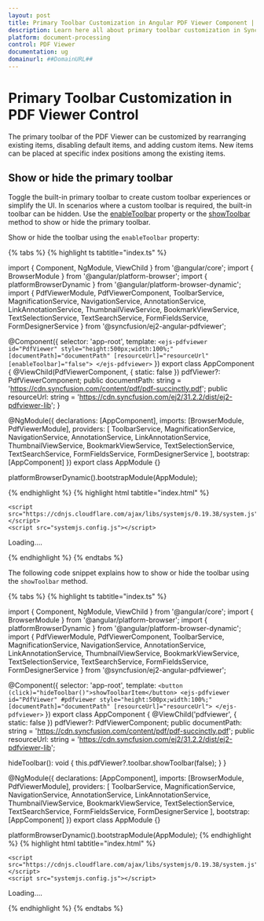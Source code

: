 ```yaml
---
layout: post
title: Primary Toolbar Customization in Angular PDF Viewer Component | Syncfusion
description: Learn here all about primary toolbar customization in Syncfusion Angular PDF Viewer component of Syncfusion Essential JS 2 and more.
platform: document-processing
control: PDF Viewer
documentation: ug
domainurl: ##DomainURL##
---
```


# Primary Toolbar Customization in PDF Viewer Control

The primary toolbar of the PDF Viewer can be customized by rearranging existing items, disabling default items, and adding custom items. New items can be placed at specific index positions among the existing items.

## Show or hide the primary toolbar

Toggle the built-in primary toolbar to create custom toolbar experiences or simplify the UI. In scenarios where a custom toolbar is required, the built-in toolbar can be hidden. Use the [enableToolbar](https://ej2.syncfusion.com/angular/documentation/api/pdfviewer/pdfViewerModel/#enabletoolbar) property or the [showToolbar](https://ej2.syncfusion.com/angular/documentation/api/pdfviewer/toolbar/#showtoolbar) method to show or hide the primary toolbar.

Show or hide the toolbar using the `enableToolbar` property:

{% tabs %}
{% highlight ts tabtitle="index.ts" %}

import { Component, NgModule, ViewChild } from '@angular/core';
import { BrowserModule } from '@angular/platform-browser';
import { platformBrowserDynamic } from '@angular/platform-browser-dynamic';
import { PdfViewerModule, PdfViewerComponent, ToolbarService, MagnificationService, NavigationService, AnnotationService, LinkAnnotationService, ThumbnailViewService, BookmarkViewService, TextSelectionService, TextSearchService, FormFieldsService, FormDesignerService } from '@syncfusion/ej2-angular-pdfviewer';

@Component({
  selector: 'app-root',
  template: `
    <ejs-pdfviewer id="PdfViewer"
      style="height:500px;width:100%;"
      [documentPath]="documentPath"
      [resourceUrl]="resourceUrl"
      [enableToolbar]="false">
    </ejs-pdfviewer>
  `
})
export class AppComponent {
  @ViewChild(PdfViewerComponent, { static: false }) pdfViewer?: PdfViewerComponent;
  public documentPath: string = 'https://cdn.syncfusion.com/content/pdf/pdf-succinctly.pdf';
  public resourceUrl: string = 'https://cdn.syncfusion.com/ej2/31.2.2/dist/ej2-pdfviewer-lib';
}

@NgModule({
  declarations: [AppComponent],
  imports: [BrowserModule, PdfViewerModule],
  providers: [
    ToolbarService, MagnificationService, NavigationService, AnnotationService, LinkAnnotationService,
    ThumbnailViewService, BookmarkViewService, TextSelectionService, TextSearchService,
    FormFieldsService, FormDesignerService
  ],
  bootstrap: [AppComponent]
})
export class AppModule {}

platformBrowserDynamic().bootstrapModule(AppModule);

{% endhighlight %}
{% highlight html tabtitle="index.html" %}

<!DOCTYPE html>
<html lang="en">

<head>
    <title>EJ2 PDF Viewer</title>
    <meta charset="utf-8" />
    <meta name="viewport" content="width=device-width, initial-scale=1.0" />
    <meta name="description" content="Angular PDF Viewer Control" />
    <meta name="author" content="Syncfusion" />
    <link href="index.css" rel="stylesheet" />
    <link href="https://cdn.syncfusion.com/ej2/31.1.23/material.css" rel="stylesheet" />

    <script src="https://cdnjs.cloudflare.com/ajax/libs/systemjs/0.19.38/system.js"></script>
    <script src="systemjs.config.js"></script>
</head>
<body>
    <app-root>Loading....</app-root>
</body>
</html>

{% endhighlight %}
{% endtabs %}

The following code snippet explains how to show or hide the toolbar using the `showToolbar` method.

{% tabs %}
{% highlight ts tabtitle="index.ts" %}

import { Component, NgModule, ViewChild } from '@angular/core';
import { BrowserModule } from '@angular/platform-browser';
import { platformBrowserDynamic } from '@angular/platform-browser-dynamic';
import { PdfViewerModule, PdfViewerComponent, ToolbarService, MagnificationService, NavigationService, AnnotationService, LinkAnnotationService, ThumbnailViewService, BookmarkViewService, TextSelectionService, TextSearchService, FormFieldsService, FormDesignerService } from '@syncfusion/ej2-angular-pdfviewer';

@Component({
  selector: 'app-root',
  template: `
    <button (click)="hideToolbar()">showToolbarItem</button>
    <ejs-pdfviewer id="PdfViewer"
      #pdfviewer
      style="height:500px;width:100%;"
      [documentPath]="documentPath"
      [resourceUrl]="resourceUrl">
    </ejs-pdfviewer>
  `
})
export class AppComponent {
  @ViewChild('pdfviewer', { static: false }) pdfViewer?: PdfViewerComponent;
  public documentPath: string = 'https://cdn.syncfusion.com/content/pdf/pdf-succinctly.pdf';
  public resourceUrl: string = 'https://cdn.syncfusion.com/ej2/31.2.2/dist/ej2-pdfviewer-lib';

  hideToolbar(): void {
    this.pdfViewer?.toolbar.showToolbar(false);
  }
}

@NgModule({
  declarations: [AppComponent],
  imports: [BrowserModule, PdfViewerModule],
  providers: [
    ToolbarService, MagnificationService, NavigationService, AnnotationService, LinkAnnotationService,
    ThumbnailViewService, BookmarkViewService, TextSelectionService, TextSearchService,
    FormFieldsService, FormDesignerService
  ],
  bootstrap: [AppComponent]
})
export class AppModule {}

platformBrowserDynamic().bootstrapModule(AppModule);
{% endhighlight %}
{% highlight html tabtitle="index.html" %}

<!DOCTYPE html>
<html lang="en">

<head>
    <title>EJ2 PDF Viewer</title>
    <meta charset="utf-8" />
    <meta name="viewport" content="width=device-width, initial-scale=1.0" />
    <meta name="description" content="Angular PDF Viewer Control" />
    <meta name="author" content="Syncfusion" />
    <link href="index.css" rel="stylesheet" />
    <link href="https://cdn.syncfusion.com/ej2/31.1.23/material.css" rel="stylesheet" />

    <script src="https://cdnjs.cloudflare.com/ajax/libs/systemjs/0.19.38/system.js"></script>
    <script src="systemjs.config.js"></script>
</head>
<body>
    <app-root>Loading....</app-root>
</body>
</html>

{% endhighlight %}
{% endtabs %}
